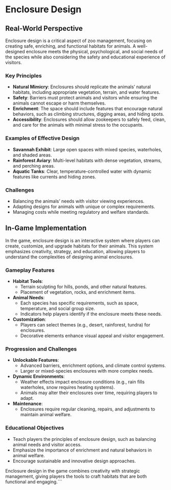 # Enclosure Design

## Real-World Perspective
Enclosure design is a critical aspect of zoo management, focusing on creating safe, enriching, and functional habitats for animals. A well-designed enclosure meets the physical, psychological, and social needs of the species while also considering the safety and educational experience of visitors.

### Key Principles
- **Natural Mimicry**: Enclosures should replicate the animals’ natural habitats, including appropriate vegetation, terrain, and water features.
- **Safety**: Barriers must protect animals and visitors while ensuring the animals cannot escape or harm themselves.
- **Enrichment**: The space should include features that encourage natural behaviors, such as climbing structures, digging areas, and hiding spots.
- **Accessibility**: Enclosures should allow zookeepers to safely feed, clean, and care for the animals with minimal stress to the occupants.

### Examples of Effective Design
- **Savannah Exhibit**: Large open spaces with mixed species, waterholes, and shaded areas.
- **Rainforest Aviary**: Multi-level habitats with dense vegetation, streams, and perching areas.
- **Aquatic Tanks**: Clear, temperature-controlled water with dynamic features like currents and hiding zones.

### Challenges
- Balancing the animals’ needs with visitor viewing experiences.
- Adapting designs for animals with unique or complex requirements.
- Managing costs while meeting regulatory and welfare standards.

## In-Game Implementation
In the game, enclosure design is an interactive system where players can create, customize, and upgrade habitats for their animals. This system emphasizes creativity, strategy, and education, allowing players to understand the complexities of designing animal enclosures.

### Gameplay Features
- **Habitat Tools**:
  - Terrain sculpting for hills, ponds, and other natural features.
  - Placement of vegetation, rocks, and enrichment items.
- **Animal Needs**:
  - Each species has specific requirements, such as space, temperature, and social group size.
  - Indicators help players identify if the enclosure meets these needs.
- **Customization**:
  - Players can select themes (e.g., desert, rainforest, tundra) for enclosures.
  - Decorative elements enhance visual appeal and visitor engagement.

### Progression and Challenges
- **Unlockable Features**:
  - Advanced barriers, enrichment options, and climate control systems.
  - Larger or mixed-species enclosures with more complex needs.
- **Dynamic Environments**:
  - Weather effects impact enclosure conditions (e.g., rain fills waterholes, snow requires heating systems).
  - Animals may alter their enclosures over time, requiring players to adapt.
- **Maintenance**:
  - Enclosures require regular cleaning, repairs, and adjustments to maintain animal welfare.

### Educational Objectives
- Teach players the principles of enclosure design, such as balancing animal needs and visitor access.
- Emphasize the importance of enrichment and natural behaviors in animal welfare.
- Encourage sustainable and innovative design approaches.

Enclosure design in the game combines creativity with strategic management, giving players the tools to craft habitats that are both functional and engaging.```
